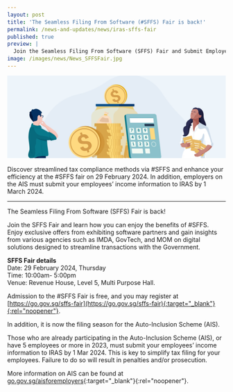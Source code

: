 ```yaml
---
layout: post
title: 'The Seamless Filing From Software (#SFFS) Fair is back!'
permalink: /news-and-updates/news/iras-sffs-fair
published: true
preview: |
  Join the Seamless Filing From Software (SFFS) Fair and Submit Employees’ Income Data to IRAS for Employers on the Auto-Inclusion Scheme (AIS) 
image: /images/news/News_SFFSFair.jpg
---
```


![Join the Seamless Filing From Software (#SFFS) Fair by IRAS on 29 February 2024 and Submit Employees’ Income Data to IRAS by 1 March 2024 for Employers on the Auto-Inclusion Scheme (AIS)](/images/news/News_SFFSFair.jpg)

Discover streamlined tax compliance methods via #SFFS and enhance your efficiency at the #SFFS fair on 29 February 2024. In addition, employers on the AIS must submit your employees’ income information to IRAS by 1 March 2024. 

---
 
The Seamless Filing From Software (SFFS) Fair is back!

Join the SFFS Fair and learn how you can enjoy the benefits of #SFFS. Enjoy exclusive offers from exhibiting software partners and gain insights from various agencies such as IMDA, GovTech, and MOM on digital solutions designed to streamline transactions with the Government. 

**SFFS Fair details**<br>
Date: 29 February 2024, Thursday<br>
Time: 10:00am- 5:00pm<br>
Venue: Revenue House, Level 5, Multi Purpose Hall.

Admission to the #SFFS Fair is free, and you may register at [https://go.gov.sg/sffs-fair](https://go.gov.sg/sffs-fair){:target="_blank"}{:rel="noopener"}.

In addition, it is now the filing season for the Auto-Inclusion Scheme (AIS).

Those who are already participating in the Auto-Inclusion Scheme (AIS), or have 5 employees or more in 2023, must submit your employees’ income information to IRAS by 1 Mar 2024. This is key to simplify tax filing for your employees. Failure to do so will result in penalties and/or prosecution.
 
More information on AIS can be found at [go.gov.sg/aisforemployers](go.gov.sg/aisforemployers){:target="_blank"}{:rel="noopener"}.

<script src="/jquery/jquery.min.js"></script>
<script src="/jquery/bp-menu-new-tab.js"></script>